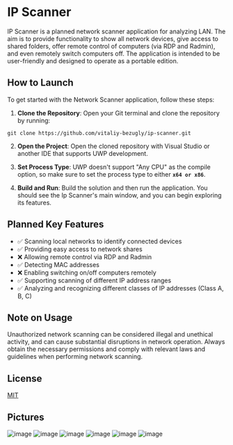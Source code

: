 ﻿# IP Scanner

IP Scanner is a planned network scanner application for analyzing LAN. The aim is to provide functionality to show all network devices, give access to shared folders, offer remote control of computers (via RDP and Radmin), and even remotely switch computers off. The application is intended to be user-friendly and designed to operate as a portable edition.

## How to Launch

To get started with the Network Scanner application, follow these steps:

1. **Clone the Repository**: Open your Git terminal and clone the repository by running:
```
git clone https://github.com/vitaliy-bezugly/ip-scanner.git
```

2. **Open the Project**: Open the cloned repository with Visual Studio or another IDE that supports UWP development.

3. **Set Process Type**: UWP doesn't support "Any CPU" as the compile option, so make sure to set the process type to either <code>**x64 or x86**</code>.

4. **Build and Run**: Build the solution and then run the application. You should see the Ip Scanner's main window, and you can begin exploring its features.

## Planned Key Features
- ✅ Scanning local networks to identify connected devices
- ✅ Providing easy access to network shares
- ❌ Allowing remote control via RDP and Radmin
- ✅ Detecting MAC addresses
- ❌ Enabling switching on/off computers remotely
- ✅ Supporting scanning of different IP address ranges
- ✅ Analyzing and recognizing different classes of IP addresses (Class A, B, C)

## Note on Usage
Unauthorized network scanning can be considered illegal and unethical activity, and can cause substantial disruptions in network operation. Always obtain the necessary permissions and comply with relevant laws and guidelines when performing network scanning.

## License
[MIT](https://choosealicense.com/licenses/mit/)

## Pictures 
![image](https://github.com/vitaliy-bezugly/ip-scanner/assets/87979065/6afd2cce-7298-421c-9404-6ff902f73cdc)
![image](https://github.com/vitaliy-bezugly/ip-scanner/assets/87979065/3077bc6b-dbfd-4f5b-b03d-9a7d737ebbeb)
![image](https://github.com/vitaliy-bezugly/ip-scanner/assets/87979065/c3b193c7-e20e-41ce-a9eb-fb926af8f485)
![image](https://github.com/vitaliy-bezugly/ip-scanner/assets/87979065/efe328ba-5fe1-41dd-b61f-4816f3c0537d)
![image](https://github.com/vitaliy-bezugly/ip-scanner/assets/87979065/08bc122d-eed4-49a2-a27a-e3179c68fd65)
![image](https://github.com/vitaliy-bezugly/ip-scanner/assets/87979065/90393ae7-f89a-4c73-8229-1b0ef487f71e)
